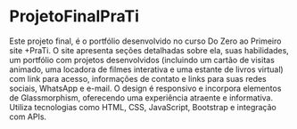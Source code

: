 # ProjetoFinalPraTi
Este projeto final, é o portfólio  desenvolvido no curso Do Zero ao Primeiro site +PraTi. O site apresenta seções detalhadas sobre ela, suas habilidades, um portfólio com projetos desenvolvidos (incluindo um cartão de visitas animado, uma locadora de filmes interativa e uma estante de livros virtual) com link para acesso, informações de contato e links para suas redes sociais, WhatsApp e e-mail. O design é responsivo e incorpora elementos de Glassmorphism, oferecendo uma experiência atraente e informativa. Utiliza tecnologias como HTML, CSS, JavaScript, Bootstrap e integração com APIs.
